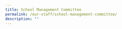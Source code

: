 ```yaml
---
title: School Management Committee
permalink: /our-staff/school-management-committee/
description: ""
---
```


